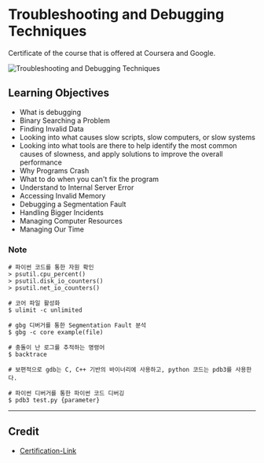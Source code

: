 # Troubleshooting and Debugging Techniques

Certificate of the course that is offered at Coursera and Google.

![Troubleshooting and Debugging Techniques](https://user-images.githubusercontent.com/41291493/108815750-539bf100-75f8-11eb-981b-1533fcacd678.png)

## Learning Objectives
* What is debugging
* Binary Searching a Problem
* Finding Invalid Data
* Looking into what causes slow scripts, slow computers, or slow systems
* Looking into what tools are there to help identify the most common causes of slowness, and apply solutions to improve the overall performance
* Why Programs Crash
* What to do when you can't fix the program
* Understand to Internal Server Error
* Accessing Invalid Memory
* Debugging a Segmentation Fault
* Handling Bigger Incidents
* Managing Computer Resources
* Managing Our Time

### Note

```
# 파이썬 코드를 통한 자원 확인
> psutil.cpu_percent()
> psutil.disk_io_counters()
> psutil.net_io_counters()

# 코어 파일 활성화
$ ulimit -c unlimited

# gbg 디버거를 통한 Segmentation Fault 분석
$ gbg -c core example(file)

# 충돌이 난 로그를 추적하는 명령어
$ backtrace 

# 보편적으로 gdb는 C, C++ 기반의 바이너리에 사용하고, python 코드는 pdb3를 사용한다.

# 파이썬 디버거를 통한 파이썬 코드 디버깅
$ pdb3 test.py {parameter}
```

---

## Credit

* [Certification-Link](https://www.coursera.org/account/accomplishments/verify/9WHT5JRXEAD9)
